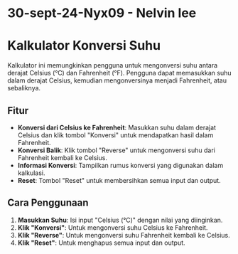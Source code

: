 ﻿# 30-sept-24-Nyx09 - Nelvin lee
# Kalkulator Konversi Suhu

Kalkulator ini memungkinkan pengguna untuk mengonversi suhu antara derajat Celsius (°C) dan Fahrenheit (°F). Pengguna dapat memasukkan suhu dalam derajat Celsius, kemudian mengonversinya menjadi Fahrenheit, atau sebaliknya.

## Fitur

- **Konversi dari Celsius ke Fahrenheit**: Masukkan suhu dalam derajat Celsius dan klik tombol "Konversi" untuk mendapatkan hasil dalam Fahrenheit.
- **Konversi Balik**: Klik tombol "Reverse" untuk mengonversi suhu dari Fahrenheit kembali ke Celsius.
- **Informasi Konversi**: Tampilkan rumus konversi yang digunakan dalam kalkulasi.
- **Reset**: Tombol "Reset" untuk membersihkan semua input dan output.

## Cara Penggunaan

1. **Masukkan Suhu**: Isi input "Celsius (°C)" dengan nilai yang diinginkan.
2. **Klik "Konversi"**: Untuk mengonversi suhu Celsius ke Fahrenheit.
3. **Klik "Reverse"**: Untuk mengonversi suhu Fahrenheit kembali ke Celsius.
4. **Klik "Reset"**: Untuk menghapus semua input dan output.
